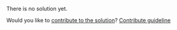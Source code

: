 
There is no solution yet.

Would you like to [contribute to the solution](https://github.com/BFEdev/BFE.dev-solutions/blob/main/quiz/banana_en.md)? [Contribute guideline](https://github.com/BFEdev/BFE.dev-solutions#how-to-contribute)
